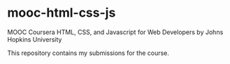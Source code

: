 # mooc-html-css-js

MOOC Coursera HTML, CSS, and Javascript for Web Developers by Johns Hopkins University

This repository contains my submissions for the course.